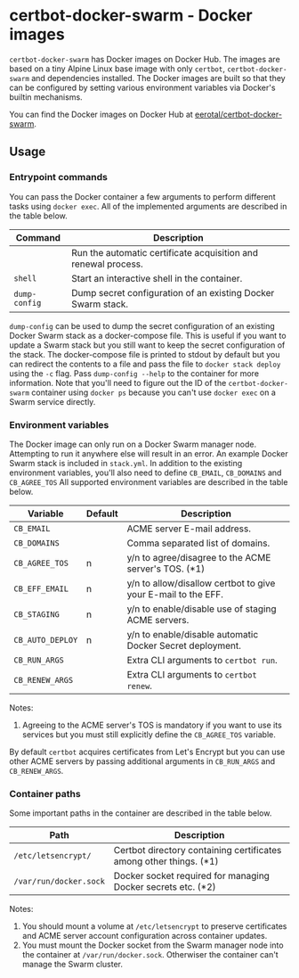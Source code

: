 # certbot-docker-swarm - Docker images

`certbot-docker-swarm` has Docker images on Docker Hub. The images are based on
a tiny Alpine Linux base image with only `certbot`, `certbot-docker-swarm` and
dependencies installed. The Docker images are built so that they can be configured
by setting various environment variables via Docker's builtin mechanisms.

You can find the Docker images on Docker Hub at
[eerotal/certbot-docker-swarm](https://hub.docker.com/repository/docker/eerotal/certbot-docker-swarm).

## Usage

### Entrypoint commands

You can pass the Docker container a few arguments to perform different tasks
using `docker exec`. All of the implemented arguments are described in the table below.

| Command       | Description                                                    |
|---------------|----------------------------------------------------------------|
|               | Run the automatic certificate acquisition and renewal process. |
| `shell`       | Start an interactive shell in the container.                   |
| `dump-config` | Dump secret configuration of an existing Docker Swarm stack.   |

`dump-config` can be used to dump the secret configuration of an existing Docker
Swarm stack as a docker-compose file. This is useful if you want to update a
Swarm stack but you still want to keep the secret configuration of the stack. The
docker-compose file is printed to stdout by default but you can redirect the
contents to a file and pass the file to `docker stack deploy` using the `-c`
flag. Pass `dump-config --help` to the container for more information. Note that
you'll need to figure out the ID of the `certbot-docker-swarm` container using
`docker ps` because you can't use `docker exec` on a Swarm service directly.

### Environment variables

The Docker image can only run on a Docker Swarm manager node. Attempting to run it
anywhere else will result in an error. An example Docker Swarm stack is included in
`stack.yml`. In addition to the existing environment variables, you'll also need to
define `CB_EMAIL`, `CB_DOMAINS` and `CB_AGREE_TOS` All supported environment variables
are described in the table below.

| Variable           | Default | Description                                                   |
|--------------------|---------|---------------------------------------------------------------|
| `CB_EMAIL`         |         | ACME server E-mail address.                                   |
| `CB_DOMAINS`       |         | Comma separated list of domains.                              |
| `CB_AGREE_TOS`     | n       | y/n to agree/disagree to the ACME server's TOS. (*1)          |
| `CB_EFF_EMAIL`     | n       | y/n to allow/disallow certbot to give your E-mail to the EFF. |
| `CB_STAGING`       | n       | y/n to enable/disable use of staging ACME servers.            |
| `CB_AUTO_DEPLOY`   | n       | y/n to enable/disable automatic Docker Secret deployment.     |
| `CB_RUN_ARGS`      |         | Extra CLI arguments to `certbot run`.                         |
| `CB_RENEW_ARGS`    |         | Extra CLI arguments to `certbot renew`.                       |

Notes:

1. Agreeing to the ACME server's TOS is mandatory if you want to use its services
   but you must still explicitly define the `CB_AGREE_TOS` variable.

By default `certbot` acquires certificates from Let's Encrypt but you can use other
ACME servers by passing additional arguments in `CB_RUN_ARGS` and `CB_RENEW_ARGS`.

### Container paths

Some important paths in the container are described in the table below.

| Path                   | Description                                                         |
|------------------------|---------------------------------------------------------------------|
| `/etc/letsencrypt/`    | Certbot directory containing certificates among other things. (*1)  |
| `/var/run/docker.sock` | Docker socket required for managing Docker secrets etc. (*2)        |

Notes:

1. You should mount a volume at `/etc/letsencrypt` to preserve certificates and
   ACME server account configuration across container updates.
2. You must mount the Docker socket from the Swarm manager node into the container
   at `/var/run/docker.sock`. Otherwiser the container can't manage the Swarm cluster.
